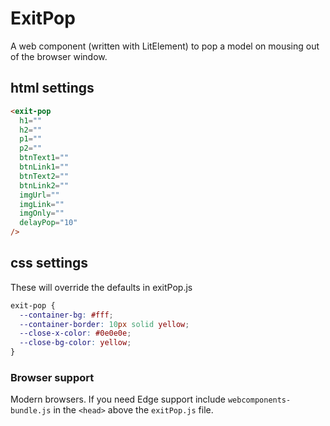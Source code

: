 # ExitPop

A web component (written with LitElement) to pop a model on mousing out of the browser window.

## html settings

```html
<exit-pop
  h1=""
  h2=""
  p1=""
  p2=""
  btnText1=""
  btnLink1=""
  btnText2=""
  btnLink2=""
  imgUrl=""
  imgLink=""
  imgOnly=""
  delayPop="10"
/>
```

## css settings

These will override the defaults in exitPop.js

```css
exit-pop {
  --container-bg: #fff;
  --container-border: 10px solid yellow;
  --close-x-color: #0e0e0e;
  --close-bg-color: yellow;
}
```

### Browser support

Modern browsers. If you need Edge support include `webcomponents-bundle.js` in the `<head>` above the `exitPop.js` file.
